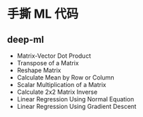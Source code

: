 # 手撕 ML 代码

## deep-ml
- Matrix-Vector Dot Product
- Transpose of a Matrix
- Reshape Matrix
- Calculate Mean by Row or Column
- Scalar Multiplication of a Matrix
- Calculate 2x2 Matrix Inverse
- Linear Regression Using Normal Equation
- Linear Regression Using Gradient Descent